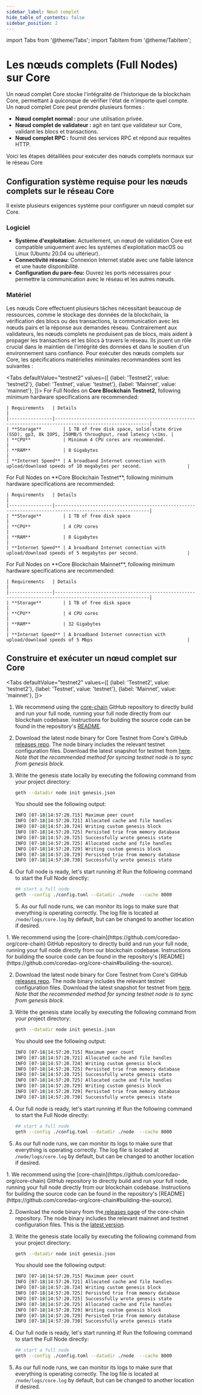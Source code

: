 ```yaml
---
sidebar_label: Nœud complet
hide_table_of_contents: false
sidebar_position: 2
---
```


import Tabs from '@theme/Tabs';
import TabItem from '@theme/TabItem';

# Les nœuds complets (Full Nodes) sur Core

Un nœud complet Core stocke l'intégralité de l'historique de la blockchain Core, permettant à quiconque de vérifier l'état de n'importe quel compte. Un nœud complet Core peut prendre plusieurs formes :

- **Nœud complet normal :** pour une utilisation privée.
- **Nœud complet de validateur :** agit en tant que validateur sur Core, validant les blocs et transactions.
- **Nœud complet RPC :** fournit des services RPC et répond aux requêtes HTTP.

Voici les étapes détaillées pour exécuter des nœuds complets normaux sur le réseau Core

## Configuration système requise pour les nœuds complets sur le réseau Core

Il existe plusieurs exigences système pour configurer un nœud complet sur Core.

### Logiciel

- **Système d'exploitation:** Actuellement, un nœud de validation Core est compatible uniquement avec les systèmes d'exploitation macOS ou Linux (Ubuntu 20.04 ou ultérieur).
- **Connectivité réseau:** Connexion Internet stable avec une faible latence et une haute disponibilité.
- **Configuration du pare-feu:** Ouvrez les ports nécessaires pour permettre la communication avec le réseau et les autres nœuds.

### Matériel

Les nœuds Core effectuent plusieurs tâches nécessitant beaucoup de ressources, comme le stockage des données de la blockchain, la vérification des blocs ou des transactions, la communication avec les nœuds pairs et la réponse aux demandes réseau. Contrairement aux validateurs, les nœuds complets ne produisent pas de blocs, mais aident à propager les transactions et les blocs à travers le réseau. Ils jouent un rôle crucial dans le maintien de l'intégrité des données et dans le soutien d'un environnement sans confiance. Pour exécuter des nœuds complets sur Core, les spécifications matérielles minimales recommandées sont les suivantes :

<Tabs
  defaultValue="testnet2"
  values={[
    {label: 'Testnet2', value: 'testnet2'},
    {label: 'Testnet', value: 'testnet'},
    {label: 'Mainnet', value: 'mainnet'},
  ]}>
  <TabItem value="testnet2">
    For Full Nodes on **Core Blockchain Testnet2**, following minimum hardware specifications are recommended:

    | Requirements   | Details                                                                                                 |  
    |----------------|---------------------------------------------------------------------------------------------------------|
    | **Storage**        | 1 TB of free disk space, solid-state drive (SSD), gp3, 8k IOPS, 250MB/S throughput, read latency \<1ms. |
    | **CPU**            | Minimum 4 CPU cores are recommended.                                                                    |
    | **RAM**            | 8 Gigabytes                                                                                             |
    | **Internet Speed** | A broadband Internet connection with upload/download speeds of 10 megabytes per second.                 |

  </TabItem>
  <TabItem value="testnet">
    For Full Nodes on **Core Blockchain Testnet**, following minimum hardware specifications are recommended:

    | Requirements   | Details                                                                                                 |  
    |----------------|---------------------------------------------------------------------------------------------------------|
    | **Storage**        | 1 TB of free disk space                                                                                 |
    | **CPU**            | 4 CPU cores                                                                                             |
    | **RAM**            | 8 Gigabytes                                                                                             |
    | **Internet Speed** | A broadband Internet connection with upload/download speeds of 5 megabytes per second.                  |
  </TabItem>
  <TabItem value="mainnet">
    For Full Nodes on **Core Blockchain Mainnet**, following minimum hardware specifications are recommended:

    | Requirements   | Details                                                                                                 |  
    |----------------|---------------------------------------------------------------------------------------------------------|
    | **Storage**        | 1 TB of free disk space                                                                                 |
    | **CPU**            | 4 CPU cores                                                                                             |
    | **RAM**            | 32 Gigabytes                                                                                            |
    | **Internet Speed** | A broadband Internet connection with upload/download speeds of 5 Mbps                                   |
  </TabItem>
</Tabs>

## Construire et exécuter un nœud complet sur Core

<Tabs
  defaultValue="testnet2"
  values={[
    {label: 'Testnet2', value: 'testnet2'},
    {label: 'Testnet', value: 'testnet'},
    {label: 'Mainnet', value: 'mainnet'},
  ]}>
  <TabItem value="testnet2">
 1. We recommend using the [core-chain](https://github.com/coredao-org/core-chain) GitHub repository to directly build and run your full node, running your full node directly from our blockchain codebase. Instructions for building the source code can be found in the repository's [README](https://github.com/coredao-org/core-chain#building-the-source).

 2. Download the latest node binary for Core Testnet from Core's GitHub [releases repo](https://github.com/coredao-org/core-chain/releases/latest). The node binary includes the relevant testnet configuration files. Download the latest snapshot for testnet from [here](https://github.com/coredao-org/core-snapshots?tab=readme-ov-file#testnet). _Note that the recommended method for syncing testnet node is to sync from genesis block_. 

3. Write the genesis state locally by executing the following command from your project directory:

    ```bash
    geth --datadir node init genesis.json
    ```

    You should see the following output:

    ```bash
    INFO [07-18|14:57:20.715] Maximum peer count                       ETH=25 LES=0 total=25
    INFO [07-18|14:57:20.721] Allocated cache and file handles         database=/Users/jackcrypto/go/core-chain/node/geth/chaindata cache=16 handles=16
    INFO [07-18|14:57:20.724] Writing custom genesis block 
    INFO [07-18|14:57:20.725] Persisted trie from memory database      nodes=25 size=87.18kB time=226.129µs gcnodes=0 gcsize=0.00B gctime=0s livenodes=1 livesize=0.00B
    INFO [07-18|14:57:20.725] Successfully wrote genesis state         database=chaindata                             hash=d90508…5c034a
    INFO [07-18|14:57:20.725] Allocated cache and file handles         database=/Users/jackcrypto/go/core-chain/node/geth/lightchaindata cache=16 handles=16
    INFO [07-18|14:57:20.729] Writing custom genesis block 
    INFO [07-18|14:57:20.729] Persisted trie from memory database      nodes=25 size=87.18kB time=178.332µs gcnodes=0 gcsize=0.00B gctime=0s livenodes=1 livesize=0.00B
    INFO [07-18|14:57:20.730] Successfully wrote genesis state         database=lightchaindata                             hash=d90508…5c034a
    ```

4. Our full node is ready, let's start running it! Run the following command to start the Full Node directly:

    ```bash
    ## start a full node
    geth --config ./config.toml --datadir ./node  --cache 8000
    ```

    5\. As our full node runs, we can monitor its logs to make sure that everything is operating correctly. The log file is located at `/node/logs/core.log` by default, but can be changed to another location if desired.
 </TabItem>
 <TabItem value="testnet">
1. We recommend using the [core-chain](https://github.com/coredao-org/core-chain) GitHub repository to directly build and run your full node, running your full node directly from our blockchain codebase. Instructions for building the source code can be found in the repository's [README](https://github.com/coredao-org/core-chain#building-the-source).

2. Download the latest node binary for Core Testnet from Core's GitHub [releases repo](https://github.com/coredao-org/core-chain/releases/latest). The node binary includes the relevant testnet configuration files. Download the latest snapshot for testnet from [here](https://github.com/coredao-org/core-snapshots?tab=readme-ov-file#testnet). _Note that the recommended method for syncing testnet node is to sync from genesis block_. 

3. Write the genesis state locally by executing the following command from your project directory:

    ```bash
    geth --datadir node init genesis.json
    ```

    You should see the following output:

    ```bash
    INFO [07-18|14:57:20.715] Maximum peer count                       ETH=25 LES=0 total=25
    INFO [07-18|14:57:20.721] Allocated cache and file handles         database=/Users/jackcrypto/go/core-chain/node/geth/chaindata cache=16 handles=16
    INFO [07-18|14:57:20.724] Writing custom genesis block 
    INFO [07-18|14:57:20.725] Persisted trie from memory database      nodes=25 size=87.18kB time=226.129µs gcnodes=0 gcsize=0.00B gctime=0s livenodes=1 livesize=0.00B
    INFO [07-18|14:57:20.725] Successfully wrote genesis state         database=chaindata                             hash=d90508…5c034a
    INFO [07-18|14:57:20.725] Allocated cache and file handles         database=/Users/jackcrypto/go/core-chain/node/geth/lightchaindata cache=16 handles=16
    INFO [07-18|14:57:20.729] Writing custom genesis block 
    INFO [07-18|14:57:20.729] Persisted trie from memory database      nodes=25 size=87.18kB time=178.332µs gcnodes=0 gcsize=0.00B gctime=0s livenodes=1 livesize=0.00B
    INFO [07-18|14:57:20.730] Successfully wrote genesis state         database=lightchaindata                             hash=d90508…5c034a
    ```
4. Our full node is ready, let's start running it! Run the following command to start the Full Node directly:

    ```bash
    ## start a full node
    geth --config ./config.toml --datadir ./node  --cache 8000
    ```

5. As our full node runs, we can monitor its logs to make sure that everything is operating correctly. The log file is located at `/node/logs/core.log` by default, but can be changed to another location if desired.

  </TabItem>
 <TabItem value="mainnet">
1. We recommend using the [core-chain](https://github.com/coredao-org/core-chain) GitHub repository to directly build and run your full node, running your full node directly from our blockchain codebase. Instructions for building the source code can be found in the repository's [README](https://github.com/coredao-org/core-chain#building-the-source).

2. Download the node binary from the[ releases page](https://github.com/coredao-org/core-chain/releases) of the core-chain repository. The node binary includes the relevant mainnet and testnet configuration files. This is the [latest version](https://github.com/coredao-org/core-chain/releases/latest).

3. Write the genesis state locally by executing the following command from your project directory:

    ```bash
    geth --datadir node init genesis.json
    ```

    You should see the following output:

    ```bash
    INFO [07-18|14:57:20.715] Maximum peer count                       ETH=25 LES=0 total=25
    INFO [07-18|14:57:20.721] Allocated cache and file handles         database=/Users/jackcrypto/go/core-chain/node/geth/chaindata cache=16 handles=16
    INFO [07-18|14:57:20.724] Writing custom genesis block 
    INFO [07-18|14:57:20.725] Persisted trie from memory database      nodes=25 size=87.18kB time=226.129µs gcnodes=0 gcsize=0.00B gctime=0s livenodes=1 livesize=0.00B
    INFO [07-18|14:57:20.725] Successfully wrote genesis state         database=chaindata                             hash=d90508…5c034a
    INFO [07-18|14:57:20.725] Allocated cache and file handles         database=/Users/jackcrypto/go/core-chain/node/geth/lightchaindata cache=16 handles=16
    INFO [07-18|14:57:20.729] Writing custom genesis block 
    INFO [07-18|14:57:20.729] Persisted trie from memory database      nodes=25 size=87.18kB time=178.332µs gcnodes=0 gcsize=0.00B gctime=0s livenodes=1 livesize=0.00B
    INFO [07-18|14:57:20.730] Successfully wrote genesis state         database=lightchaindata                             hash=d90508…5c034a
    ```

4. Our full node is ready, let's start running it! Run the following command to start the Full Node directly:

    ```bash
    ## start a full node
    geth --config ./config.toml --datadir ./node  --cache 8000
    ```

5. As our full node runs, we can monitor its logs to make sure that everything is operating correctly. The log file is located at `/node/logs/core.log` by default, but can be changed to another location if desired.
  </TabItem>
</Tabs>



